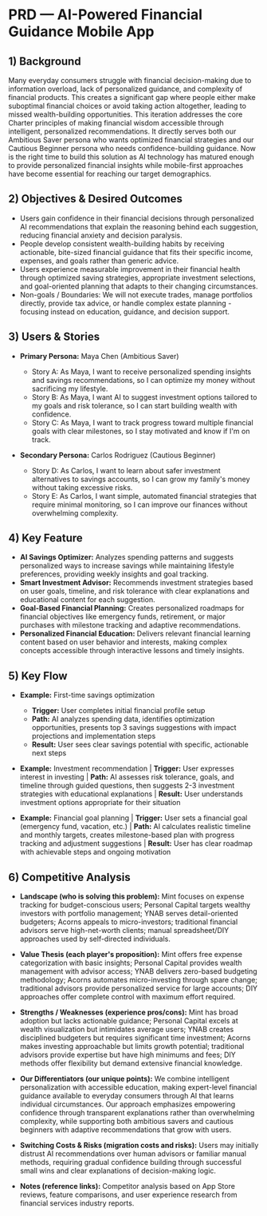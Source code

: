 # PRD — AI-Powered Financial Guidance Mobile App

## 1) Background

Many everyday consumers struggle with financial decision-making due to information overload, lack of personalized guidance, and complexity of financial products. This creates a significant gap where people either make suboptimal financial choices or avoid taking action altogether, leading to missed wealth-building opportunities. This iteration addresses the core Charter principles of making financial wisdom accessible through intelligent, personalized recommendations. It directly serves both our Ambitious Saver persona who wants optimized financial strategies and our Cautious Beginner persona who needs confidence-building guidance. Now is the right time to build this solution as AI technology has matured enough to provide personalized financial insights while mobile-first approaches have become essential for reaching our target demographics.

## 2) Objectives & Desired Outcomes

- Users gain confidence in their financial decisions through personalized AI recommendations that explain the reasoning behind each suggestion, reducing financial anxiety and decision paralysis.
- People develop consistent wealth-building habits by receiving actionable, bite-sized financial guidance that fits their specific income, expenses, and goals rather than generic advice.
- Users experience measurable improvement in their financial health through optimized saving strategies, appropriate investment selections, and goal-oriented planning that adapts to their changing circumstances.
- Non-goals / Boundaries: We will not execute trades, manage portfolios directly, provide tax advice, or handle complex estate planning - focusing instead on education, guidance, and decision support.

## 3) Users & Stories

- **Primary Persona:** Maya Chen (Ambitious Saver)
  - Story A: As Maya, I want to receive personalized spending insights and savings recommendations, so I can optimize my money without sacrificing my lifestyle.
  - Story B: As Maya, I want AI to suggest investment options tailored to my goals and risk tolerance, so I can start building wealth with confidence.
  - Story C: As Maya, I want to track progress toward multiple financial goals with clear milestones, so I stay motivated and know if I'm on track.

- **Secondary Persona:** Carlos Rodriguez (Cautious Beginner)
  - Story D: As Carlos, I want to learn about safer investment alternatives to savings accounts, so I can grow my family's money without taking excessive risks.
  - Story E: As Carlos, I want simple, automated financial strategies that require minimal monitoring, so I can improve our finances without overwhelming complexity.

## 4) Key Feature

- **AI Savings Optimizer:** Analyzes spending patterns and suggests personalized ways to increase savings while maintaining lifestyle preferences, providing weekly insights and goal tracking.
- **Smart Investment Advisor:** Recommends investment strategies based on user goals, timeline, and risk tolerance with clear explanations and educational content for each suggestion.
- **Goal-Based Financial Planning:** Creates personalized roadmaps for financial objectives like emergency funds, retirement, or major purchases with milestone tracking and adaptive recommendations.
- **Personalized Financial Education:** Delivers relevant financial learning content based on user behavior and interests, making complex concepts accessible through interactive lessons and timely insights.

## 5) Key Flow

- **Example:** First-time savings optimization
  - **Trigger:** User completes initial financial profile setup
  - **Path:** AI analyzes spending data, identifies optimization opportunities, presents top 3 savings suggestions with impact projections and implementation steps
  - **Result:** User sees clear savings potential with specific, actionable next steps

- **Example:** Investment recommendation | **Trigger:** User expresses interest in investing | **Path:** AI assesses risk tolerance, goals, and timeline through guided questions, then suggests 2-3 investment strategies with educational explanations | **Result:** User understands investment options appropriate for their situation

- **Example:** Financial goal planning | **Trigger:** User sets a financial goal (emergency fund, vacation, etc.) | **Path:** AI calculates realistic timeline and monthly targets, creates milestone-based plan with progress tracking and adjustment suggestions | **Result:** User has clear roadmap with achievable steps and ongoing motivation

## 6) Competitive Analysis

- **Landscape (who is solving this problem):** Mint focuses on expense tracking for budget-conscious users; Personal Capital targets wealthy investors with portfolio management; YNAB serves detail-oriented budgeters; Acorns appeals to micro-investors; traditional financial advisors serve high-net-worth clients; manual spreadsheet/DIY approaches used by self-directed individuals.

- **Value Thesis (each player's proposition):** Mint offers free expense categorization with basic insights; Personal Capital provides wealth management with advisor access; YNAB delivers zero-based budgeting methodology; Acorns automates micro-investing through spare change; traditional advisors provide personalized service for large accounts; DIY approaches offer complete control with maximum effort required.

- **Strengths / Weaknesses (experience pros/cons):** Mint has broad adoption but lacks actionable guidance; Personal Capital excels at wealth visualization but intimidates average users; YNAB creates disciplined budgeters but requires significant time investment; Acorns makes investing approachable but limits growth potential; traditional advisors provide expertise but have high minimums and fees; DIY methods offer flexibility but demand extensive financial knowledge.

- **Our Differentiators (our unique points):** We combine intelligent personalization with accessible education, making expert-level financial guidance available to everyday consumers through AI that learns individual circumstances. Our approach emphasizes empowering confidence through transparent explanations rather than overwhelming complexity, while supporting both ambitious savers and cautious beginners with adaptive recommendations that grow with users.

- **Switching Costs & Risks (migration costs and risks):** Users may initially distrust AI recommendations over human advisors or familiar manual methods, requiring gradual confidence building through successful small wins and clear explanations of decision-making logic.

- **Notes (reference links):** Competitor analysis based on App Store reviews, feature comparisons, and user experience research from financial services industry reports.